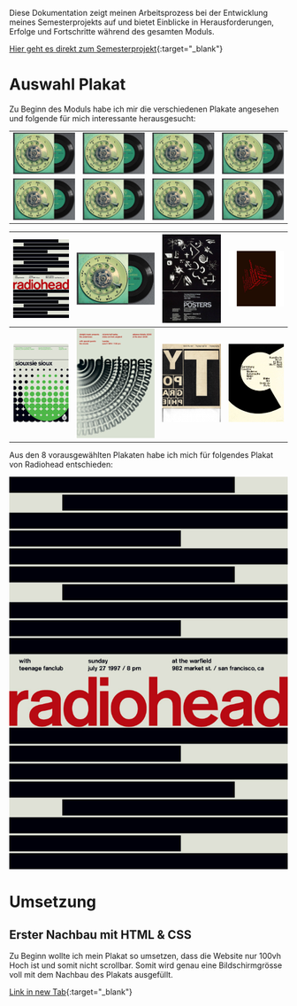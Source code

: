 Diese Dokumentation zeigt meinen Arbeitsprozess bei der Entwicklung meines Semesterprojekts auf und bietet Einblicke in Herausforderungen, Erfolge und Fortschritte während des gesamten Moduls.

[Hier geht es direkt zum Semesterprojekt](radiohead/){:target="_blank"}

# Auswahl Plakat
Zu Beginn des Moduls habe ich mir die verschiedenen Plakate angesehen und folgende für mich interessante herausgesucht:

<table>
  <tr>
    <td><img src="doku/posters/02.jpg" alt="01"></td>
    <td><img src="doku/posters/02.jpg" alt="02"></td>
    <td><img src="doku/posters/02.jpg" alt="03"></td>
    <td><img src="doku/posters/02.jpg" alt="04"></td>
  </tr>
  <tr>
    <td><img src="doku/posters/02.jpg" alt="05"></td>
    <td><img src="doku/posters/02.jpg" alt="06"></td>
    <td><img src="doku/posters/02.jpg" alt="07"></td>
    <td><img src="doku/posters/02.jpg" alt="08"></td>
  </tr>
</table>

![01](doku/posters/radiohead.jpeg) | ![02](doku/posters/02.jpg) | ![03](doku/posters/03.jpeg) | ![04](doku/posters/04.jpeg)
------------ | ------------- | ------------- | -------------
![05](doku/posters/05.png) | ![06](doku/posters/06.png) | ![07](doku/posters/07.jpeg) | ![08](doku/posters/08.jpeg)

Aus den 8 vorausgewählten Plakaten habe ich mich für folgendes Plakat von Radiohead entschieden:

![Radiohead Plakat](doku/posters/radiohead.jpeg)

# Umsetzung
## Erster Nachbau mit HTML & CSS
Zu Beginn wollte ich mein Plakat so umsetzen, dass die Website nur 100vh Hoch ist und somit nicht scrollbar. Somit wird genau eine Bildschirmgrösse voll mit dem Nachbau des Plakats ausgefüllt. 


[Link in new Tab](radiohead/){:target="_blank"}